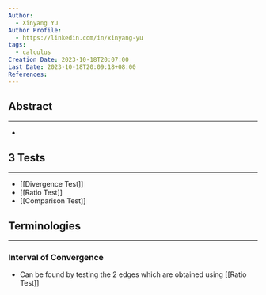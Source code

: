 ```yaml
---
Author:
  - Xinyang YU
Author Profile:
  - https://linkedin.com/in/xinyang-yu
tags:
  - calculus
Creation Date: 2023-10-18T20:07:00
Last Date: 2023-10-18T20:09:18+08:00
References:
---
```

## Abstract
---
- 

## 3 Tests
---
- [[Divergence Test]]
- [[Ratio Test]]
- [[Comparison Test]]

## Terminologies
---
### Interval of Convergence
- Can be found by testing the 2 edges which are obtained using [[Ratio Test]]